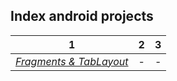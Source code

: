 ## Index android projects

| 1 | 2 | 3 |
| :---:| :---: | :---: |
| *[Fragments & TabLayout][1]* | - | - |



[1]:  https://github.com/luisreylara/Fragment_TabLayout
